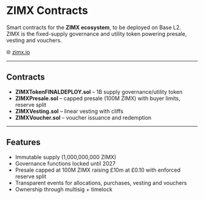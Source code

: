 # ZIMX Contracts

Smart contracts for the **ZIMX ecosystem**, to be deployed on Base L2.  
ZIMX is the fixed-supply governance and utility token powering presale, vesting and vouchers.

🌐 [zimx.io](https://zimx.io)

---

## Contracts
- **ZIMXTokenFINALDEPLOY.sol** – 1B supply governance/utility token
- **ZIMXPresale.sol** – capped presale (100M ZIMX) with buyer limits, reserve split
- **ZIMXVesting.sol** – linear vesting with cliffs
- **ZIMXVoucher.sol** – voucher issuance and redemption

---

## Features
- Immutable supply (1,000,000,000 ZIMX)
- Governance functions locked until 2027
- Presale capped at 100M ZIMX raising £10m at £0.10 with enforced reserve split
- Transparent events for allocations, purchases, vesting and vouchers
- Ownership through multisig + timelock
